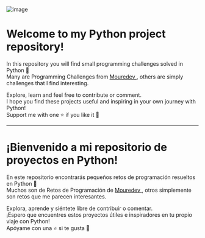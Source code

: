 ![image](https://github.com/DataAnalystMike/Python/assets/147123439/10954d73-0ff3-40c0-b360-b020a355bd3e)

# Welcome to my Python project repository!

In this repository you will find small programming challenges solved in Python 🐍<br>
Many are Programming Challenges from [Mouredev ](https://github.com/mouredev/retos-programacion-2023), others are simply challenges that I find interesting.

Explore, learn and feel free to contribute or comment. <br>
I hope you find these projects useful and inspiring in your own journey with Python!<br>
Support me with one ⭐ if you like it 👏

---------------------------------------------------------------------------------------------------------

# ¡Bienvenido a mi repositorio de proyectos en Python! 

En este repositorio encontrarás pequeños retos de programación resueltos en Python 🐍<br>
Muchos son de Retos de Programación de [Mouredev ](https://github.com/mouredev/retos-programacion-2023), otros simplemente son retos que me parecen interesantes.

Explora, aprende y siéntete libre de contribuir o comentar. <br>
¡Espero que encuentres estos proyectos útiles e inspiradores en tu propio viaje con Python!<br>
Apóyame con una ⭐ si te gusta 👏
